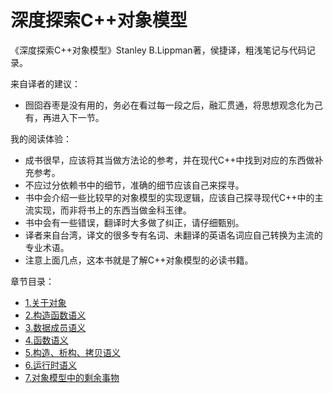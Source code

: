 # 深度探索C++对象模型

《深度探索C++对象模型》Stanley B.Lippman著，侯捷译，粗浅笔记与代码记录。


来自译者的建议：
- 囫囵吞枣是没有用的，务必在看过每一段之后，融汇贯通，将思想观念化为己有，再进入下一节。

我的阅读体验：
- 成书很早，应该将其当做方法论的参考，并在现代C++中找到对应的东西做补充参考。
- 不应过分依赖书中的细节，准确的细节应该自己来探寻。
- 书中会介绍一些比较早的对象模型的实现逻辑，应该自己探寻现代C++中的主流实现，而非将书上的东西当做金科玉律。
- 书中会有一些错误，翻译时大多做了纠正，请仔细甄别。
- 译者来自台湾，译文的很多专有名词、未翻译的英语名词应自己转换为主流的专业术语。
- 注意上面几点，这本书就是了解C++对象模型的必读书籍。

章节目录：
- [1.关于对象](1Object)
- [2.构造函数语义](2Constructors)
- [3.数据成员语义](3DataMember)
- [4.函数语义](4Function)
- [5.构造、析构、拷贝语义](5CtorDtorAndCopy)
- [6.运行时语义](6Runtime)
- [7.对象模型中的剩余事物](7ExtraStuff)
